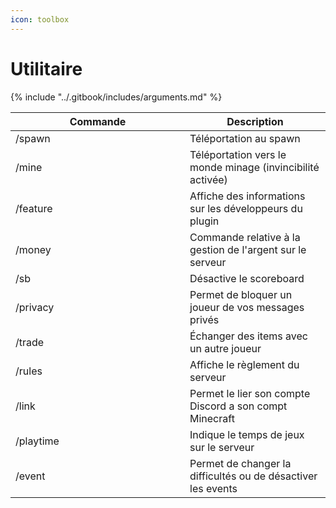 ```yaml
---
icon: toolbox
---
```


# Utilitaire

{% include "../.gitbook/includes/arguments.md" %}

<table><thead><tr><th width="263">Commande</th><th>Description</th></tr></thead><tbody><tr><td>/spawn</td><td>Téléportation au spawn</td></tr><tr><td>/mine</td><td>Téléportation vers le monde minage (invincibilité activée)</td></tr><tr><td>/feature</td><td>Affiche des informations sur les développeurs du plugin</td></tr><tr><td>/money</td><td>Commande relative à la gestion de l'argent sur le serveur</td></tr><tr><td>/sb</td><td>Désactive le scoreboard</td></tr><tr><td>/privacy</td><td>Permet de bloquer un joueur de vos messages privés</td></tr><tr><td>/trade</td><td>Échanger des items avec un autre joueur</td></tr><tr><td>/rules</td><td>Affiche le règlement du serveur</td></tr><tr><td>/link</td><td>Permet le lier son compte Discord a son compt Minecraft</td></tr><tr><td>/playtime</td><td>Indique le temps de jeux sur le serveur</td></tr><tr><td>/event</td><td>Permet de changer la difficultés ou de désactiver les events</td></tr></tbody></table>
